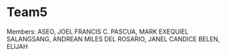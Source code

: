 # Team5
Members: 
ASEO, JOEL FRANCIS C.
PASCUA, MARK EXEQUIEL 
SALANGSANG, ANDREAN MILES
DEL ROSARIO, JANEL CANDICE 
BELEN, ELIJAH
